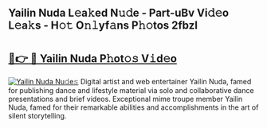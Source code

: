 ## Yailin Nuda L𝚎a𝚔ed N𝚞𝚍e - Part-uBv Vi𝚍𝚎o L𝚎a𝚔s - H𝚘𝚝 O𝚗𝚕yf𝚊ns P𝚑𝚘tos 2fbzI

# <h2><a href="http://kf6st4b.oniu.top/?m=Yailin+Nuda">🔗👉 🔴 Yailin Nuda P𝚑ot𝚘𝚜 V𝚒d𝚎o</a></h2>

[![Yailin Nuda Nu𝚍e𝚜](https://i.imgur.com/0qMVB7G.gif)](http://kf6st4b.oniu.top/?m=Yailin+Nuda)
Digital artist and web entertainer Yailin Nuda, famed for publishing dance and lifestyle material via solo and collaborative dance presentations and brief videos. Exceptional mime troupe member Yailin Nuda, famed for their remarkable abilities and accomplishments in the art of silent storytelling.  
